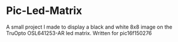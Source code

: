 # Pic-Led-Matrix
A small project I made to display a black and white 8x8 image on the TruOpto OSL641253-AR led matrix. Written for pic16f150276

